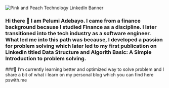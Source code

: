 ![Pink and Peach Technology LinkedIn Banner](https://user-images.githubusercontent.com/26180741/123519506-80920a80-d6a3-11eb-9218-04d9d2ce0e16.png)
### Hi there 👋 I am Pelumi Adebayo. I came from a finance background because I studied Finance as a discipline. I later transitioned into the tech industry as a software engineer. What led me into this path was because, I developed a passion for problem solving which later led to my first publication on LinkedIn titled Data Structure and Algorith Basic: A Simple Introduction to problem solving.
###🌱 I’m currently learning better and optimized way to solve problem and I share a bit of what i learn on my personal blog which you can find here pswith.me

<!--
**sapphire1996/sapphire1996** is a ✨ _special_ ✨ repository because its `README.md` (this file) appears on your GitHub profile.

Here are some ideas to get you started:

- 🔭 I’m currently working on ...
- 🌱 I’m currently learning ...
- 👯 I’m looking to collaborate on ...
- 🤔 I’m looking for help with ...
- 💬 Ask me about ...
- 📫 How to reach me: ...
- 😄 Pronouns: ...
- ⚡ Fun fact: ...
-->

